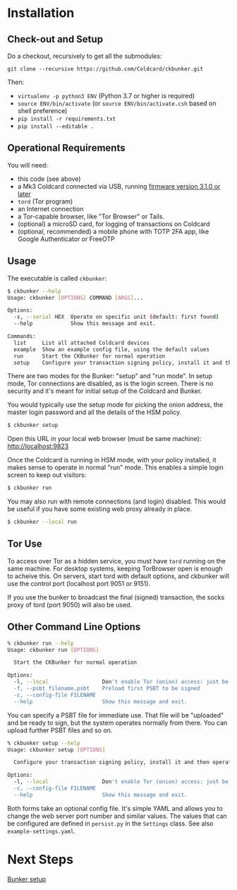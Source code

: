 # Installation

## Check-out and Setup

Do a checkout, recursively to get all the submodules:

    git clone --recursive https://github.com/Coldcard/ckbunker.git

Then:

- `virtualenv -p python3 ENV` (Python 3.7 or higher is required)
- `source ENV/bin/activate` (or `source ENV/bin/activate.csh` based on shell preference)
- `pip install -r requirements.txt`
- `pip install --editable .`

## Operational Requirements

You will need:

- this code (see above)
- a Mk3 Coldcard connected via USB, running
  [firmware version 3.1.0 or later](https://coldcardwallet.com/docs/upgrade)
- `tord` (Tor program)
- an Internet connection
- a Tor-capable browser, like "Tor Browser" or Tails.
- (optional) a microSD card, for logging of transactions on Coldcard
- (optional, recommended) a mobile phone with TOTP 2FA app, like Google Authenticator or FreeOTP

## Usage

The executable is called `ckbunker`:

```sh
$ ckbunker --help
Usage: ckbunker [OPTIONS] COMMAND [ARGS]...

Options:
  -s, --serial HEX  Operate on specific unit (default: first found)
  --help            Show this message and exit.

Commands:
  list     List all attached Coldcard devices
  example  Show an example config file, using the default values
  run      Start the CKBunker for normal operation
  setup    Configure your transaction signing policy, install it and then...
```

There are two modes for the Bunker: "setup" and "run mode". In setup
mode, Tor connections are disabled, as is the login screen. There is no
security and it's meant for initial setup of the Coldcard and Bunker.

You would typically use the setup mode for picking the onion address, the
master login password and all the details of the HSM policy.

```sh
$ ckbunker setup
```

Open this URL in your local web browser (must be same machine):
<http://localhost:9823>

Once the Coldcard is running in HSM mode, with your policy installed,
it makes sense to operate in normal "run" mode. This enables a simple
login screen to keep out visitors:

```sh
$ ckbunker run
```

You may also run with remote connections (and login) disabled. This would be useful
if you have some existing web proxy already in place.

```sh
$ ckbunker --local run
```

## Tor Use

To access over Tor as a hidden service, you must have `tord` running
on the same machine. For desktop systems, keeping TorBrowser open
is enough to acheive this. On servers, start tord with default options,
and ckbunker will use the control port (localhost port 9051 or 9151).

If you use the bunker to broadcast the final (signed) transaction,
the socks proxy of tord (port 9050) will also be used.



## Other Command Line Options

```sh
% ckbunker run --help
Usage: ckbunker run [OPTIONS]

  Start the CKBunker for normal operation

Options:
  -l, --local                 Don't enable Tor (onion) access: just be on localhost
  -f, --psbt filename.psbt    Preload first PSBT to be signed
  -c, --config-file FILENAME
  --help                      Show this message and exit.

```

You can specify a PSBT file for immediate use. That file will be "uploaded"
and be ready to sign, but the system operates normally from there. You can
upload further PSBT files and so on.

```sh
% ckbunker setup --help
Usage: ckbunker setup [OPTIONS]

  Configure your transaction signing policy, install it and then operate.

Options:
  -l, --local                 Don't enable Tor (onion) access: just be on localhost
  -c, --config-file FILENAME
  --help                      Show this message and exit.
```

Both forms take an optional config file. It's simple YAML and allows
you to change the web server port number and similar values.
The values that can be configured are defined in `persist.py` in
the `Settings` class. See also `example-settings.yaml`.



# Next Steps

[Bunker setup](setup.md)
